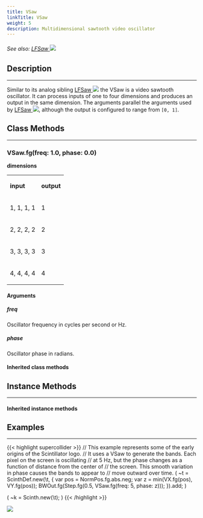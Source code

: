 ```yaml
---
title: VSaw
linkTitle: VSaw
weight: 5
description: Multidimensional sawtooth video oscillator
---
```

<!-- generated file, please edit the original .schelp file(in the Scintillator repository) and then run schelpToMarkDown.scdscript to regenerate. -->
###### See also: <a href="https://doc.sccode.org/Classes/LFSaw.html">LFSaw <img src="/images/external-link.svg" class="one-liner"></a> 



## Description
---



Similar to its analog sibling <a href="https://doc.sccode.org/Classes/LFSaw.html">LFSaw <img src="/images/external-link.svg" class="one-liner"></a> the VSaw is a video sawtooth oscillator. It can process inputs of one to four dimensions and produces an output in the same dimension. The arguments parallel the arguments used by <a href="https://doc.sccode.org/Classes/LFSaw.html">LFSaw <img src="/images/external-link.svg" class="one-liner"></a>, although the output is configured to range from <code>[0, 1]</code>.



## Class Methods
---



### VSaw.fg(freq: 1.0, phase: 0.0)



<strong>dimensions</strong>


<table>
<tr><td>

<strong>input</strong>

</td><td>

<strong>output</strong>

</td></tr>
<tr><td>

1, 1, 1, 1

</td><td>

1

</td></tr>
<tr><td>

2, 2, 2, 2

</td><td>

2

</td></tr>
<tr><td>

3, 3, 3, 3

</td><td>

3

</td></tr>
<tr><td>

4, 4, 4, 4

</td><td>

4

</td></tr>

</table>


#### Arguments

##### freq



Oscillator frequency in cycles per second or Hz.



##### phase



Oscillator phase in radians.





#### Inherited class methods



## Instance Methods
---



#### Inherited instance methods



## Examples
---



{{< highlight supercollider >}}
// This example represents some of the early origins of the Scintillator logo.
// It uses a VSaw to generate the bands. Each pixel on the screen is oscillating
// at 5 Hz, but the phase changes as a function of distance from the center of
// the screen. This smooth variation in phase causes the bands to appear to
// move outward over time.
(
~t = ScinthDef.new(\t, {
    var pos = NormPos.fg.abs.neg;
    var z = min(VX.fg(pos), VY.fg(pos));
    BWOut.fg(Step.fg(0.5, VSaw.fg(freq: 5, phase: z)));
}).add;
)

(
~k = Scinth.new(\t);
)
{{< /highlight >}}

<img src="/images/schelp/VSaw.png" />